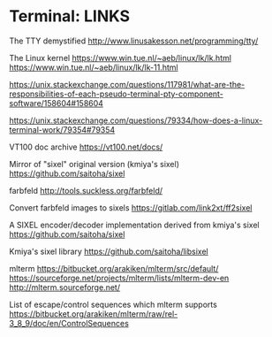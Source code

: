 # Terminal: LINKS


The TTY demystified
http://www.linusakesson.net/programming/tty/

The Linux kernel
https://www.win.tue.nl/~aeb/linux/lk/lk.html
https://www.win.tue.nl/~aeb/linux/lk/lk-11.html

https://unix.stackexchange.com/questions/117981/what-are-the-responsibilities-of-each-pseudo-terminal-pty-component-software/158604#158604

https://unix.stackexchange.com/questions/79334/how-does-a-linux-terminal-work/79354#79354

VT100 doc archive
https://vt100.net/docs/

Mirror of "sixel" original version (kmiya's sixel)
https://github.com/saitoha/sixel

farbfeld
http://tools.suckless.org/farbfeld/

Convert farbfeld images to sixels
https://gitlab.com/link2xt/ff2sixel

A SIXEL encoder/decoder implementation derived from kmiya's sixel
https://github.com/saitoha/sixel

Kmiya's sixel library
https://github.com/saitoha/libsixel

mlterm
https://bitbucket.org/arakiken/mlterm/src/default/
https://sourceforge.net/projects/mlterm/lists/mlterm-dev-en
http://mlterm.sourceforge.net/

List of escape/control sequences which mlterm supports
https://bitbucket.org/arakiken/mlterm/raw/rel-3_8_9/doc/en/ControlSequences
